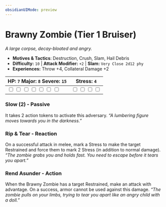 ```yaml
---
obsidianUIMode: preview
---
```

# Brawny Zombie (Tier 1 Bruiser)

*A large corpse, decay-bloated and angry.*

- **Motives & Tactics**: Destruction, Crush, Slam, Hail Debris
- **Difficulty:** `10` | **Attack Modifier:** `+2` | **Slam:** `Very Close 2d12 phy`
- **Experiences:** Throw +4, Collateral Damage +2

| HP: `7` Major: `8` Severe: `15` | Stress: `4` |
|--|--|
|  <input type="checkbox" unchecked id="67553939"> <input type="checkbox" unchecked id="f2a5181f"> <input type="checkbox" unchecked id="9a4b7b7f"> <input type="checkbox" unchecked id="3d4e8720"> <input type="checkbox" unchecked id="1461ec26"> <input type="checkbox" unchecked id="6017aa63"> <input type="checkbox" unchecked id="d923fb0c"> |  <input type="checkbox" unchecked id="03be142e"> <input type="checkbox" unchecked id="a6dc7f23"> <input type="checkbox" unchecked id="cae40fc9"> <input type="checkbox" unchecked id="7353e065"> |

### Slow (2) - Passive

It takes 2 action tokens to activate this adversary. *“A lumbering figure moves towards you in the darkness.”*

### Rip & Tear - Reaction

On a successful attack in melee, mark a Stress to make the target Restrained and force them to mark 2 Stress (in addition to normal damage). *“The zombie grabs you and holds fast. You need to escape before it tears you apart.”*

### Rend Asunder - Action

When the Brawny Zombie has a target Restrained, make an attack with advantage. On a success, armor cannot be used against this damage. *“The zombie pulls on your limbs, trying to tear you apart like an angry child with a doll.”*



